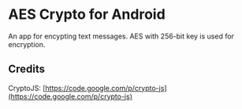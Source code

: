 # AES Crypto for Android

An app for encypting text messages. AES with 256-bit key is used for encryption.

## Credits

CryptoJS: [https://code.google.com/p/crypto-js](https://code.google.com/p/crypto-js)
